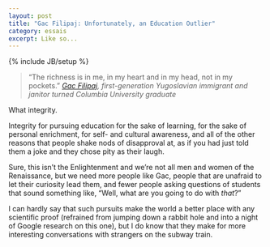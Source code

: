 ```yaml
---
layout: post
title: "Gac Filipaj: Unfortunately, an Education Outlier"
category: essais
excerpt: Like so...
---
```

{% include JB/setup %}

>“The richness is in me, in my heart and in my head, not in my pockets.”
>_[Gac Filipaj](http://news.yahoo.com/ivy-league-school-janitor-graduates-honors-182936684.html), first-generation Yugoslavian immigrant and janitor turned Columbia University graduate_

What integrity.

Integrity for pursuing education for the sake of learning, for the sake of personal enrichment, for self- and cultural awareness, and all of the other reasons that people shake nods of disapproval at, as if you had just told them a joke and they chose pity as their laugh.

Sure, this isn’t the Enlightenment and we’re not all men and women of the Renaissance, but we need more people like Gac, people that are unafraid to let their curiosity lead them, and fewer people asking questions of students that sound something like, “Well, what are you going to do with _that_?”

I can hardly say that such pursuits make the world a better place with any scientific proof (refrained from jumping down a rabbit hole and into a night of Google research on this one), but I do know that they make for more interesting conversations with strangers on the subway train.
